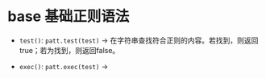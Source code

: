 # base 基础正则语法

* `test()`: `patt.test(test)` -> 在字符串查找符合正则的内容。若找到，则返回true；若为找到，则返回false。

* `exec()`: `patt.exec(test)` ->
